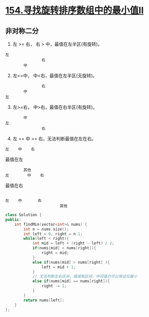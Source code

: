 # [154.寻找旋转排序数组中的最小值II](https://leetcode-cn.com/problems/find-minimum-in-rotated-sorted-array-ii/)

## 非对称二分

1. 左 >= 右， 右 > 中，最值在左半区(有旋转)。
```
左
				右
		中
```
2. 左<=中， 中<右，最值在左半区(无旋转)。
```
				右
		中
左
```
3. 左>=右， 中>右，最值在右半区(有旋转)。
```				
		中
左
				右
```
4. 左 == 中 == 右，无法判断最值在左在右。
```
左    中    右
```
最值在左
```
		其他
左        中    右
```
最值在右
```
		
左    中       右
						其他
```

``` cpp
class Solution {
public:
    int findMin(vector<int>& nums) {
        int n = nums.size();
        int left = 0, right = n-1;
        while(left < right){
            int mid = left + (right - left) / 2;
            if(nums[mid] < nums[right]){
                right = mid;
            }
            else if(nums[mid] > nums[right] ){
                left = mid + 1;
            }
            // 无法判断左右区间，缩减有区间，中间值仍可以保证位最小
            else if(nums[mid] == nums[right]){
                right -= 1;
            }
        }
        return nums[left];
    }
};
```